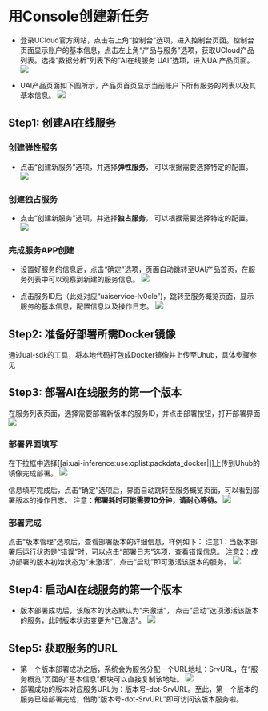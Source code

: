 

# 用Console创建新任务

  * 登录UCloud官方网站，点击右上角“控制台”选项，进入控制台页面。控制台页面显示账户的基本信息，点击左上角“产品与服务”选项，获取UCloud产品列表。选择“数据分析”列表下的“AI在线服务 UAI”选项，进入UAI产品页面。
![](ai/uai-inference/images/use/oplist/create/create_1.png)

  * UAI产品页面如下图所示，产品页首页显示当前账户下所有服务的列表以及其基本信息。
![](ai/uai-inference/images/use/oplist/create/create_2.png)

## Step1: 创建AI在线服务

[](/uai-inference/use/oplist/create) 

### 创建弹性服务

  * 点击“创建新服务”选项，并选择**弹性服务**， 可以根据需要选择特定的配置。
![](ai/uai-inference/images/use/new/create-cpu.png)

### 创建独占服务

  * 点击“创建新服务”选项，并选择**独占服务**， 可以根据需要选择特定的配置。
![](ai/uai-inference/images/use/new/create-gpu.png) 

### 完成服务APP创建

  * 设置好服务的信息后，点击“确定”选项，页面自动跳转至UAI产品首页，在服务列表中可以观察到新建的服务信息。
![](ai/uai-inference/images/use/oplist/create/create_4.png) 


  * 点击服务ID后（此处对应“uaiservice-lv0cle”)，跳转至服务概览页面，显示服务的基本信息，配置信息以及操作日志。
![](ai/uai-inference/images/use/oplist/create/create_5.png)


## Step2: 准备好部署所需Docker镜像

通过uai-sdk的工具，将本地代码打包成Docker镜像并上传至Uhub，具体步骤参见[](uai-inference/use/oplist/packdata_docker)


## Step3: 部署AI在线服务的第一个版本
在服务列表页面，选择需要部署新版本的服务ID，并点击部署按钮，打开部署界面 
![](ai/uai-inference/images/use/oplist/deploydocker待部署.png)

### 部署界面填写
在下拉框中选择[[ai:uai-inference:use:oplist:packdata_docker|]]上传到Uhub的镜像完成部署。
![](ai/uai-inference/images/use/new/deoloy-image.png)

信息填写完成后，点击“确定”选项后，界面自动跳转至服务概览页面，可以看到部署版本的操作日志。
注意：**部署耗时可能需要10分钟，请耐心等待。** 
![](ai/uai-inference/images/use/oplist/deploydocker部署中.png) 

### 部署完成
点击“版本管理”选项后，查看部署版本的详细信息，样例如下：
注意1：当版本部署后运行状态是“错误”时，可以点击“部署日志”选项，查看错误信息。
注意2：成功部署的版本初始状态为“未激活”，点击“启动”即可激活该版本的服务。
![](ai/uai-inference/images/use/oplist/deploydocker代码包部署完成.png) 

## Step4: 启动AI在线服务的第一个版本
[](/uai-inference/use/oplist/start) 

  * 版本部署成功后，该版本的状态默认为“未激活”， 点击“启动”选项激活该版本的服务，此时版本状态变更为“已激活”。
![](ai/uai-inference/images/use/graydeploy/start未激活.png)

## Step5: 获取服务的URL

  * 第一个版本部署成功之后，系统会为服务分配一个URL地址：SrvURL，在“服务概览”页面的“基本信息”模块可以直接复制该地址。
![](ai/uai-inference/images/use/new/cp_srv_url.png)
  * 部署成功的版本对应服务URL为：版本号-dot-SrvURL。至此，第一个版本的服务已经部署完成，借助“版本号-dot-SrvURL”即可访问该版本服务啦。

